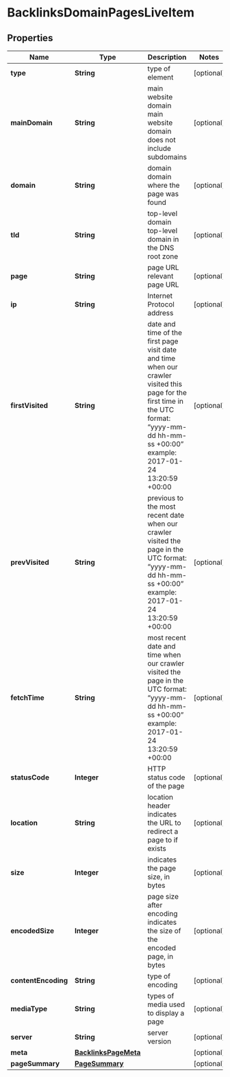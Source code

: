 

# BacklinksDomainPagesLiveItem


## Properties

| Name | Type | Description | Notes |
|------------ | ------------- | ------------- | -------------|
|**type** | **String** | type of element |  [optional] |
|**mainDomain** | **String** | main website domain main website domain does not include subdomains |  [optional] |
|**domain** | **String** | domain domain where the page was found |  [optional] |
|**tld** | **String** | top-level domain top-level domain in the DNS root zone |  [optional] |
|**page** | **String** | page URL relevant page URL |  [optional] |
|**ip** | **String** | Internet Protocol address |  [optional] |
|**firstVisited** | **String** | date and time of the first page visit date and time when our crawler visited this page for the first time in the UTC format: “yyyy-mm-dd hh-mm-ss +00:00” example: 2017-01-24 13:20:59 +00:00 |  [optional] |
|**prevVisited** | **String** | previous to the most recent date when our crawler visited the page in the UTC format: “yyyy-mm-dd hh-mm-ss +00:00” example: 2017-01-24 13:20:59 +00:00 |  [optional] |
|**fetchTime** | **String** | most recent date and time when our crawler visited the page in the UTC format: “yyyy-mm-dd hh-mm-ss +00:00” example: 2017-01-24 13:20:59 +00:00 |  [optional] |
|**statusCode** | **Integer** | HTTP status code of the page |  [optional] |
|**location** | **String** | location header indicates the URL to redirect a page to if exists |  [optional] |
|**size** | **Integer** | indicates the page size, in bytes |  [optional] |
|**encodedSize** | **Integer** | page size after encoding indicates the size of the encoded page, in bytes |  [optional] |
|**contentEncoding** | **String** | type of encoding |  [optional] |
|**mediaType** | **String** | types of media used to display a page |  [optional] |
|**server** | **String** | server version |  [optional] |
|**meta** | [**BacklinksPageMeta**](BacklinksPageMeta.md) |  |  [optional] |
|**pageSummary** | [**PageSummary**](PageSummary.md) |  |  [optional] |



